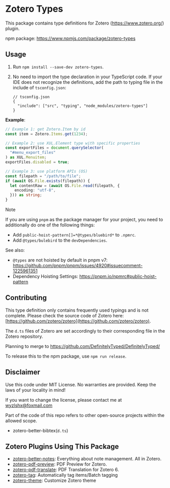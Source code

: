 # Zotero Types

This package contains type definitions for Zotero (<https://www.zotero.org/>) plugin.

npm package: <https://www.npmjs.com/package/zotero-types>

## Usage

1. Run `npm install --save-dev zotero-types`.

2. No need to import the type declaration in your TypeScript code. If your IDE does not recognize the definitions, add the path to typing file in the include of `tsconfig.json`:

    ```jsonc
    // tsconfig.json
    {
      "include": ["src", "typing", "node_modules/zotero-types"]
    }
    ```

**Example**:

```ts
// Example 1: get Zotero.Item by id
const item = Zotero.Items.get(1234);

// Example 2: use XUL.Element type with specific properties
const exportFiles = document.querySelector(
  "#menu_export_files"
) as XUL.Menuitem;
exportFiles.disabled = true;

// Example 3: use platform APIs (OS)
const filepath = "/path/to/file";
if (await OS.File.exists(filepath)) {
  let contentRaw = (await OS.File.read(filepath, {
    encoding: "utf-8",
  })) as string;
}
```

> [!NOTE]
>
> If you are using `pnpm` as the package manager for your project, you need to additionally do one of the following things:
>
> - Add `public-hoist-pattern[]=*@types/bluebird*` to `.npmrc`.
> - Add `@types/bulebird` to the `devDependencies`.
>
> See also:
>
> - `@types` are not hoisted by default in pnpm v7: <https://github.com/pnpm/pnpm/issues/4920#issuecomment-1225961351>
> - Dependency Hoisting Settings: <https://pnpm.io/npmrc#public-hoist-pattern>

## Contributing

This type definition only contains frequently used typings and is not complete. Please check the source code of Zotero here: [https://github.com/zotero/zotero](https://github.com/zotero/zotero).

The `d.ts` files of Zotero are set accordingly to their corresponding file in the Zotero repository.

Planning to merge to <https://github.com/DefinitelyTyped/DefinitelyTyped/>

To release this to the npm package, use `npm run release`.

## Disclaimer

Use this code under MIT License. No warranties are provided. Keep the laws of your locality in mind!

If you want to change the license, please contact me at <wyzlshx@foxmail.com>

Part of the code of this repo refers to other open-source projects within the allowed scope.

- zotero-better-bibtex(`d.ts`)

## Zotero Plugins Using This Package

- [zotero-better-notes](https://github.com/windingwind/zotero-better-notes): Everything about note management. All in Zotero.
- [zotero-pdf-preview](https://github.com/windingwind/zotero-pdf-preview): PDF Preview for Zotero.
- [zotero-pdf-translate](https://github.com/windingwind/zotero-pdf-translate): PDF Translation for Zotero 6.
- [zotero-tag](https://github.com/windingwind/zotero-tag): Automatically tag items/Batch tagging
- [zotero-theme](https://github.com/iShareStuff/ZoteroTheme): Customize Zotero theme
